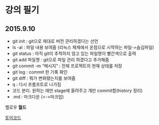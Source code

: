 # 강의 필기
## 2015.9.10

- git init : git으로 제대로  버전 관리하겠다는 선언
- ls -al : 파일 내용 보여줌 (리눅스 체제에서 온점으로 시작하는 파일->숨김파일)
- git status : 아직 git이 추적하지 않고 있는 파일명이 빨간색으로 출력
- git add 파일명 : git으로 파일 관리 하겠다고 추가해줌
- git commit -m “메시지” : 전체 프로젝트의 현재 상태를 저장
- git log : commit 한 기록 확인
- git diff : 뭐가 변화됐는지를 보여줌
- q : 다시 프롬프트로 나가짐
- 코드 분리. 원하는 애만 stage에 올려주고 걔만 commit함(history 정리)
- .md : 마크다운 (<->마크업)


헬로우 **월드**

[토이코드](http://toycode.net)